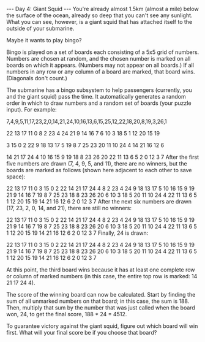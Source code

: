 --- Day 4: Giant Squid --- You're already almost 1.5km (almost a mile) below the surface of the ocean, already so deep
that you can't see any sunlight. What you can see, however, is a giant squid that has attached itself to the outside of
your submarine.

Maybe it wants to play bingo?

Bingo is played on a set of boards each consisting of a 5x5 grid of numbers. Numbers are chosen at random, and the
chosen number is marked on all boards on which it appears. (Numbers may not appear on all boards.) If all numbers in any
row or any column of a board are marked, that board wins. (Diagonals don't count.)

The submarine has a bingo subsystem to help passengers (currently, you and the giant squid) pass the time. It
automatically generates a random order in which to draw numbers and a random set of boards (your puzzle input). For
example:

7,4,9,5,11,17,23,2,0,14,21,24,10,16,13,6,15,25,12,22,18,20,8,19,3,26,1

22 13 17 11 0 8 2 23 4 24 21 9 14 16 7 6 10 3 18 5 1 12 20 15 19

3 15 0 2 22 9 18 13 17 5 19 8 7 25 23 20 11 10 24 4 14 21 16 12 6

14 21 17 24 4 10 16 15 9 19 18 8 23 26 20 22 11 13 6 5 2 0 12 3 7 After the first five numbers are drawn (7, 4, 9, 5,
and 11), there are no winners, but the boards are marked as follows (shown here adjacent to each other to save space):

22 13 17 11 0 3 15 0 2 22 14 21 17 24 4 8 2 23 4 24 9 18 13 17 5 10 16 15 9 19 21 9 14 16 7 19 8 7 25 23 18 8 23 26 20 6
10 3 18 5 20 11 10 24 4 22 11 13 6 5 1 12 20 15 19 14 21 16 12 6 2 0 12 3 7 After the next six numbers are drawn (17,
23, 2, 0, 14, and 21), there are still no winners:

22 13 17 11 0 3 15 0 2 22 14 21 17 24 4 8 2 23 4 24 9 18 13 17 5 10 16 15 9 19 21 9 14 16 7 19 8 7 25 23 18 8 23 26 20 6
10 3 18 5 20 11 10 24 4 22 11 13 6 5 1 12 20 15 19 14 21 16 12 6 2 0 12 3 7 Finally, 24 is drawn:

22 13 17 11 0 3 15 0 2 22 14 21 17 24 4 8 2 23 4 24 9 18 13 17 5 10 16 15 9 19 21 9 14 16 7 19 8 7 25 23 18 8 23 26 20 6
10 3 18 5 20 11 10 24 4 22 11 13 6 5 1 12 20 15 19 14 21 16 12 6 2 0 12 3 7

At this point, the third board wins because it has at least one complete row or column of marked numbers (in this case,
the entire top row is marked: 14 21 17 24 4).

The score of the winning board can now be calculated. Start by finding the sum of all unmarked numbers on that board; in
this case, the sum is 188. Then, multiply that sum by the number that was just called when the board won, 24, to get the
final score, 188 * 24 = 4512.

To guarantee victory against the giant squid, figure out which board will win first. What will your final score be if
you choose that board?